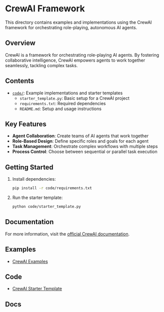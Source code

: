 # CrewAI Framework

This directory contains examples and implementations using the CrewAI framework for orchestrating role-playing, autonomous AI agents.

## Overview

CrewAI is a framework for orchestrating role-playing AI agents. By fostering collaborative intelligence, CrewAI empowers agents to work together seamlessly, tackling complex tasks.

## Contents

- [`code/`](./code/): Example implementations and starter templates
  - `starter_template.py`: Basic setup for a CrewAI project
  - `requirements.txt`: Required dependencies
  - `README.md`: Setup and usage instructions

## Key Features

- **Agent Collaboration**: Create teams of AI agents that work together
- **Role-Based Design**: Define specific roles and goals for each agent
- **Task Management**: Orchestrate complex workflows with multiple steps
- **Process Control**: Choose between sequential or parallel task execution

## Getting Started

1. Install dependencies:
   ```bash
   pip install -r code/requirements.txt
   ```

2. Run the starter template:
   ```bash
   python code/starter_template.py
   ```

## Documentation

For more information, visit the [official CrewAI documentation](https://github.com/crewAIInc/crewAI).

## Examples
- [CrewAI Examples](https://github.com/crewAIInc/crewAI-examples/tree/main)

## Code
- [CrewAI Starter Template](./code/starter_template.py)

## Docs